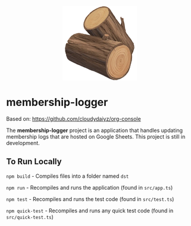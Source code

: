 <p align="center">
<img width="200" alt="Screen Shot 2023-03-22 at 11 59 37 PM" src="https://github.com/cloudydaiyz/membership-logger/blob/main/assets/logo.png" />
</p>

# membership-logger
Based on: https://github.com/cloudydaiyz/org-console

The **membership-logger** project is an application that handles updating membership logs that are hosted on Google Sheets. This project is still in development.

## To Run Locally
`npm build` - Compiles files into a folder named `dst`

`npm run` - Recompiles and runs the application (found in `src/app.ts`)

`npm test` - Recompiles and runs the test code (found in `src/test.ts`)

`npm quick-test` - Recompiles and runs any quick test code (found in `src/quick-test.ts`)
